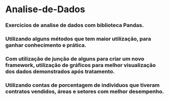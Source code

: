 # Analise-de-Dados
### Exercicios de analise de dados com biblioteca Pandas.
### Utilizando alguns métodos que tem maior utilização, para ganhar conhecimento e prática.
### Com utilização de junção de alguns para criar um novo framework, utilização de gráficos para melhor visualização dos dados demonstrados após tratamento.
### Utilizando contas de porcentagem de individuos que tiveram contratos vendidos, áreas e setores com melhor desempenho.
